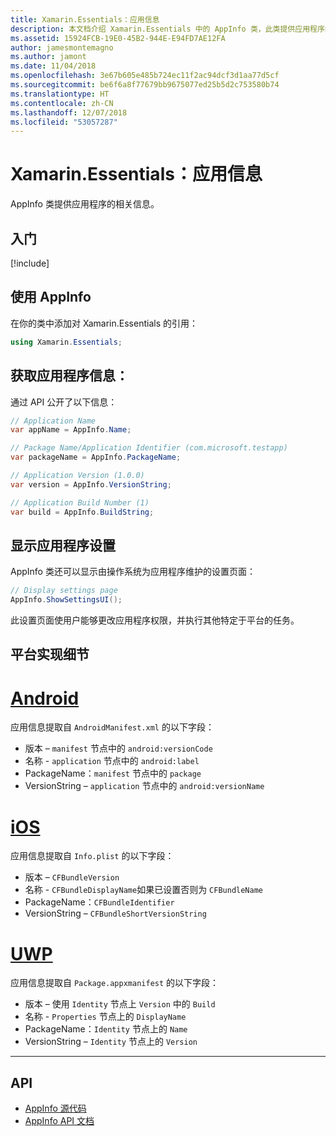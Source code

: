 ```yaml
---
title: Xamarin.Essentials：应用信息
description: 本文档介绍 Xamarin.Essentials 中的 AppInfo 类，此类提供应用程序的相关信息。 例如，它会公开应用名称和版本。
ms.assetid: 15924FCB-19E0-45B2-944E-E94FD7AE12FA
author: jamesmontemagno
ms.author: jamont
ms.date: 11/04/2018
ms.openlocfilehash: 3e67b605e485b724ec11f2ac94dcf3d1aa77d5cf
ms.sourcegitcommit: be6f6a8f77679bb9675077ed25b5d2c753580b74
ms.translationtype: HT
ms.contentlocale: zh-CN
ms.lasthandoff: 12/07/2018
ms.locfileid: "53057287"
---
```

# <a name="xamarinessentials-app-information"></a>Xamarin.Essentials：应用信息

AppInfo 类提供应用程序的相关信息。

## <a name="get-started"></a>入门

[!include[](~/essentials/includes/get-started.md)]

## <a name="using-appinfo"></a>使用 AppInfo

在你的类中添加对 Xamarin.Essentials 的引用：

```csharp
using Xamarin.Essentials;
```

## <a name="obtaining-application-information"></a>获取应用程序信息：

通过 API 公开了以下信息：

```csharp
// Application Name
var appName = AppInfo.Name;

// Package Name/Application Identifier (com.microsoft.testapp)
var packageName = AppInfo.PackageName;

// Application Version (1.0.0)
var version = AppInfo.VersionString;

// Application Build Number (1)
var build = AppInfo.BuildString;
```

## <a name="displaying-application-settings"></a>显示应用程序设置

AppInfo 类还可以显示由操作系统为应用程序维护的设置页面：

```csharp
// Display settings page
AppInfo.ShowSettingsUI();
```

此设置页面使用户能够更改应用程序权限，并执行其他特定于平台的任务。

## <a name="platform-implementation-specifics"></a>平台实现细节

# <a name="androidtabandroid"></a>[Android](#tab/android)

应用信息提取自 `AndroidManifest.xml` 的以下字段：

- 版本 – `manifest` 节点中的 `android:versionCode`
- 名称 - `application` 节点中的 `android:label`
- PackageName：`manifest` 节点中的 `package`
- VersionString – `application` 节点中的 `android:versionName`

# <a name="iostabios"></a>[iOS](#tab/ios)

应用信息提取自 `Info.plist` 的以下字段：

- 版本 – `CFBundleVersion`
- 名称 - `CFBundleDisplayName`如果已设置否则为 `CFBundleName`
- PackageName：`CFBundleIdentifier`
- VersionString – `CFBundleShortVersionString`

# <a name="uwptabuwp"></a>[UWP](#tab/uwp)

应用信息提取自 `Package.appxmanifest` 的以下字段：

- 版本 – 使用 `Identity` 节点上 `Version` 中的 `Build`
- 名称 - `Properties` 节点上的 `DisplayName`
- PackageName：`Identity` 节点上的 `Name`
- VersionString – `Identity` 节点上的 `Version`


--------------

## <a name="api"></a>API

- [AppInfo 源代码](https://github.com/xamarin/Essentials/tree/master/Xamarin.Essentials/AppInfo)
- [AppInfo API 文档](xref:Xamarin.Essentials.AppInfo)
